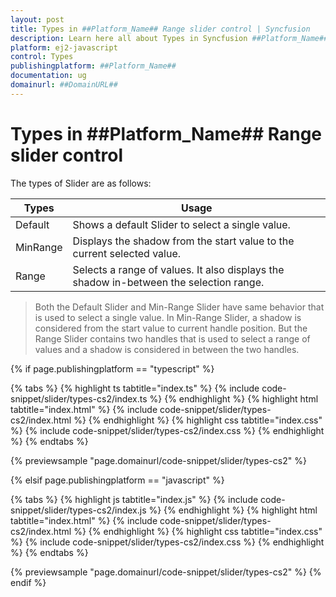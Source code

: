 ```yaml
---
layout: post
title: Types in ##Platform_Name## Range slider control | Syncfusion
description: Learn here all about Types in Syncfusion ##Platform_Name## Range slider control of Syncfusion Essential JS 2 and more.
platform: ej2-javascript
control: Types 
publishingplatform: ##Platform_Name##
documentation: ug
domainurl: ##DomainURL##
---
```


# Types in ##Platform_Name## Range slider control

The types of Slider are as follows:

| **Types** | **Usage** |
| --- | --- |
| Default | Shows a default Slider to select a single value. |
| MinRange | Displays the shadow from the start value to the current selected value. |
| Range | Selects a range of values. It also displays the shadow in-between the selection range. |

>Both the Default Slider and Min-Range Slider have same behavior that is used to select a single value. In Min-Range Slider, a shadow is considered from the start value to current handle position. But the Range Slider contains two handles that is used to select a range of values and a shadow is considered in between the two handles.

{% if page.publishingplatform == "typescript" %}

 {% tabs %}
{% highlight ts tabtitle="index.ts" %}
{% include code-snippet/slider/types-cs2/index.ts %}
{% endhighlight %}
{% highlight html tabtitle="index.html" %}
{% include code-snippet/slider/types-cs2/index.html %}
{% endhighlight %}
{% highlight css tabtitle="index.css" %}
{% include code-snippet/slider/types-cs2/index.css %}
{% endhighlight %}
{% endtabs %}
        
{% previewsample "page.domainurl/code-snippet/slider/types-cs2" %}

{% elsif page.publishingplatform == "javascript" %}

{% tabs %}
{% highlight js tabtitle="index.js" %}
{% include code-snippet/slider/types-cs2/index.js %}
{% endhighlight %}
{% highlight html tabtitle="index.html" %}
{% include code-snippet/slider/types-cs2/index.html %}
{% endhighlight %}
{% highlight css tabtitle="index.css" %}
{% include code-snippet/slider/types-cs2/index.css %}
{% endhighlight %}
{% endtabs %}

{% previewsample "page.domainurl/code-snippet/slider/types-cs2" %}
{% endif %}